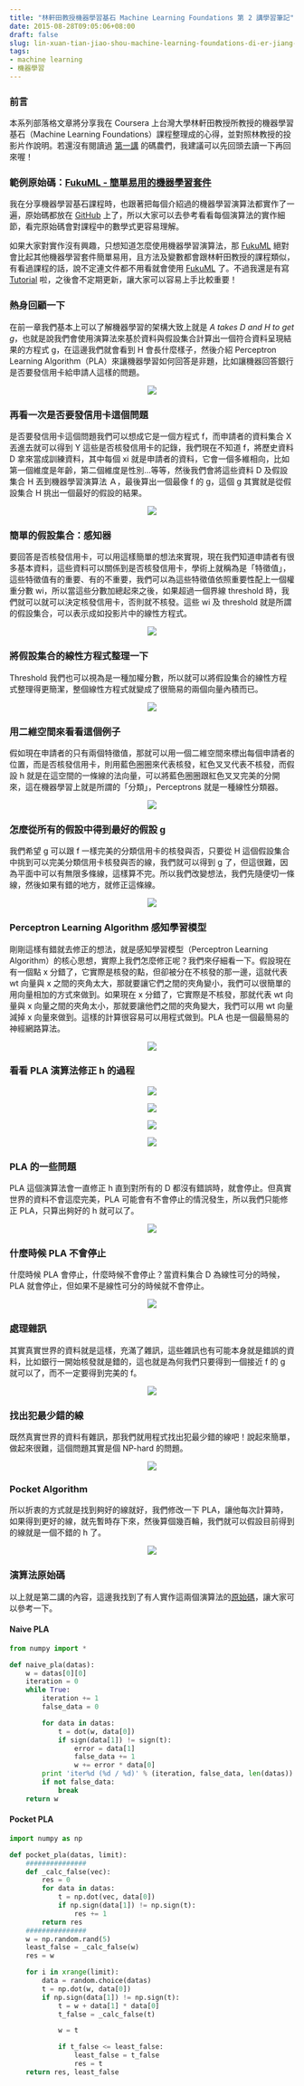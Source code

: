 ```yaml
---
title: "林軒田教授機器學習基石 Machine Learning Foundations 第 2 講學習筆記"
date: 2015-08-28T09:05:06+08:00
draft: false
slug: lin-xuan-tian-jiao-shou-machine-learning-foundations-di-er-jiang-xue-xi-bi-ji
tags:
- machine learning
- 機器學習
---
```


### 前言

本系列部落格文章將分享我在 Coursera 上台灣大學林軒田教授所教授的機器學習基石（Machine Learning Foundations）課程整理成的心得，並對照林教授的投影片作說明。若還沒有閱讀過 [第一講](http://blog.fukuball.com/machine-learning-foundations-by-lin-xuan-tian-di-jiang-xue-xi-bi-ji/) 的碼農們，我建議可以先回頭去讀一下再回來喔！

### 範例原始碼：[FukuML - 簡單易用的機器學習套件](https://github.com/fukuball/fuku-ml)

我在分享機器學習基石課程時，也跟著把每個介紹過的機器學習演算法都實作了一遍，原始碼都放在 [GitHub](https://github.com/fukuball/fuku-ml) 上了，所以大家可以去參考看看每個演算法的實作細節，看完原始碼會對課程中的數學式更容易理解。

如果大家對實作沒有興趣，只想知道怎麼使用機器學習演算法，那 [FukuML](https://github.com/fukuball/fuku-ml) 絕對會比起其他機器學習套件簡單易用，且方法及變數都會跟林軒田教授的課程類似，有看過課程的話，說不定連文件都不用看就會使用 [FukuML](https://github.com/fukuball/fuku-ml) 了。不過我還是有寫 [Tutorial](https://github.com/fukuball/FukuML-Tutorial) 啦，之後會不定期更新，讓大家可以容易上手比較重要！

### 熱身回顧一下

在前一章我們基本上可以了解機器學習的架構大致上就是 *A takes D and H to get g*，也就是說我們會使用演算法來基於資料與假設集合計算出一個符合資料呈現結果的方程式 g，在這邊我們就會看到 H 會長什麼樣子，然後介紹 Perceptron Learning Algorithm（PLA）來讓機器學習如何回答是非題，比如讓機器回答銀行是否要發信用卡給申請人這樣的問題。

<p style="text-align:center">
    <img src="http://static.obeobe.com/image/blog-image/machine-learning-foundations-2-0.png">
</p>

### 再看一次是否要發信用卡這個問題

是否要發信用卡這個問題我們可以想成它是一個方程式 f，而申請者的資料集合 X 丟進去就可以得到 Y 這些是否核發信用卡的記錄，我們現在不知道 f，將歷史資料 D 拿來當成訓練資料，其中每個 xi 就是申請者的資料，它會一個多維相向，比如第一個維度是年齡，第二個維度是性別...等等，然後我們會將這些資料 D 及假設集合 H 丟到機器學習演算法 Ａ，最後算出一個最像 f 的 g，這個 g 其實就是從假設集合 H 挑出一個最好的假設的結果。

<p style="text-align:center">
    <img src="http://static.obeobe.com/image/blog-image/machine-learning-foundations-2-1.png">
</p>

### 簡單的假設集合：感知器

要回答是否核發信用卡，可以用這樣簡單的想法來實現，現在我們知道申請者有很多基本資料，這些資料可以關係到是否核發信用卡，學術上就稱為是「特徵值」，這些特徵值有的重要、有的不重要，我們可以為這些特徵值依照重要性配上一個權重分數 wi，所以當這些分數加總起來之後，如果超過一個界線 threshold 時，我們就可以就可以決定核發信用卡，否則就不核發。這些 wi 及 threshold 就是所謂的假設集合，可以表示成如投影片中的線性方程式。

<p style="text-align:center">
    <img src="http://static.obeobe.com/image/blog-image/machine-learning-foundations-2-2.png">
</p>

### 將假設集合的線性方程式整理一下

Threshold 我們也可以視為是一種加權分數，所以就可以將假設集合的線性方程式整理得更簡潔，整個線性方程式就變成了很簡易的兩個向量內積而已。

<p style="text-align:center">
    <img src="http://static.obeobe.com/image/blog-image/machine-learning-foundations-2-3.png">
</p>

### 用二維空間來看看這個例子

假如現在申請者的只有兩個特徵值，那就可以用一個二維空間來標出每個申請者的位置，而是否核發信用卡，則用藍色圈圈來代表核發，紅色叉叉代表不核發，而假設 h 就是在這空間的一條線的法向量，可以將藍色圈圈跟紅色叉叉完美的分開來，這在機器學習上就是所謂的「分類」，Perceptrons 就是一種線性分類器。

<p style="text-align:center">
    <img src="http://static.obeobe.com/image/blog-image/machine-learning-foundations-2-4.png">
</p>

### 怎麼從所有的假設中得到最好的假設 g

我們希望 g 可以跟 f 一樣完美的分類信用卡的核發與否，只要從 H 這個假設集合中挑到可以完美分類信用卡核發與否的線，我們就可以得到 g 了，但這很難，因為平面中可以有無限多條線，這樣算不完。所以我們改變想法，我們先隨便切一條線，然後如果有錯的地方，就修正這條線。

<p style="text-align:center">
    <img src="http://static.obeobe.com/image/blog-image/machine-learning-foundations-2-5.png">
</p>

### Perceptron Learning Algorithm 感知學習模型

剛剛這樣有錯就去修正的想法，就是感知學習模型（Perceptron Learning Algorithm）的核心思想，實際上我們怎麼修正呢？我們來仔細看一下。假設現在有一個點 x 分錯了，它實際是核發的點，但卻被分在不核發的那一邊，這就代表 wt 向量與 x 之間的夾角太大，那就要讓它們之間的夾角變小，我們可以很簡單的用向量相加的方式來做到。如果現在 x 分錯了，它實際是不核發，那就代表 wt 向量與 x 向量之間的夾角太小，那就要讓他們之間的夾角變大，我們可以用 wt 向量減掉 x 向量來做到。這樣的計算很容易可以用程式做到。PLA 也是一個最簡易的神經網路算法。

<p style="text-align:center">
    <img src="http://static.obeobe.com/image/blog-image/machine-learning-foundations-2-6.png">
</p>

### 看看 PLA 演算法修正 h 的過程

<p style="text-align:center">
    <img src="http://static.obeobe.com/image/blog-image/machine-learning-foundations-2-8.png">
</p>

<p style="text-align:center">
    <img src="http://static.obeobe.com/image/blog-image/machine-learning-foundations-2-9.png">
</p>

<p style="text-align:center">
    <img src="http://static.obeobe.com/image/blog-image/machine-learning-foundations-2-10.png">
</p>

<p style="text-align:center">
    <img src="http://static.obeobe.com/image/blog-image/machine-learning-foundations-2-11.png">
</p>

### PLA 的一些問題

PLA 這個演算法會一直修正 h 直到對所有的 D 都沒有錯誤時，就會停止。但真實世界的資料不會這麼完美，PLA 可能會有不會停止的情況發生，所以我們只能修正 PLA，只算出夠好的 h 就可以了。

<p style="text-align:center">
    <img src="http://static.obeobe.com/image/blog-image/machine-learning-foundations-2-12.png">
</p>

### 什麼時候 PLA 不會停止

什麼時候 PLA 會停止，什麼時候不會停止？當資料集合 D 為線性可分的時候，PLA 就會停止，但如果不是線性可分的時候就不會停止。

<p style="text-align:center">
    <img src="http://static.obeobe.com/image/blog-image/machine-learning-foundations-2-13.png">
</p>

### 處理雜訊

其實真實世界的資料就是這樣，充滿了雜訊，這些雜訊也有可能本身就是錯誤的資料，比如銀行一開始核發就是錯的，這也就是為何我們只要得到一個接近 f 的 g 就可以了，而不一定要得到完美的 f。

<p style="text-align:center">
    <img src="http://static.obeobe.com/image/blog-image/machine-learning-foundations-2-14.png">
</p>

### 找出犯最少錯的線

既然真實世界的資料有雜訊，那我們就用程式找出犯最少錯的線吧！說起來簡單，做起來很難，這個問題其實是個 NP-hard 的問題。

<p style="text-align:center">
    <img src="http://static.obeobe.com/image/blog-image/machine-learning-foundations-2-15.png">
</p>

### Pocket Algorithm

所以折衷的方式就是找到夠好的線就好，我們修改一下 PLA，讓他每次計算時，如果得到更好的線，就先暫時存下來，然後算個幾百輪，我們就可以假設目前得到的線就是一個不錯的 h 了。

<p style="text-align:center">
    <img src="http://static.obeobe.com/image/blog-image/machine-learning-foundations-2-16.png">
</p>

### 演算法原始碼

以上就是第二講的內容，這邊我找到了有人實作這兩個演算法的[原始碼](http://wizmann.tk/ml-foundations-pla.html)，讓大家可以參考一下。

#### Naive PLA

```python
from numpy import *

def naive_pla(datas):
    w = datas[0][0]
    iteration = 0
    while True:
        iteration += 1
        false_data = 0

        for data in datas:
            t = dot(w, data[0])
            if sign(data[1]) != sign(t):
                error = data[1]
                false_data += 1
                w += error * data[0]
        print 'iter%d (%d / %d)' % (iteration, false_data, len(datas))
        if not false_data:
            break
    return w
```

#### Pocket PLA

```python
import numpy as np

def pocket_pla(datas, limit):
    ###############
    def _calc_false(vec):
        res = 0
        for data in datas:
            t = np.dot(vec, data[0])
            if np.sign(data[1]) != np.sign(t):
                res += 1
        return res
    ###############
    w = np.random.rand(5)
    least_false = _calc_false(w)
    res = w

    for i in xrange(limit):
        data = random.choice(datas)
        t = np.dot(w, data[0])
        if np.sign(data[1]) != np.sign(t):
            t = w + data[1] * data[0]
            t_false = _calc_false(t)

            w = t

            if t_false <= least_false:
                least_false = t_false
                res = t
    return res, least_false
```
